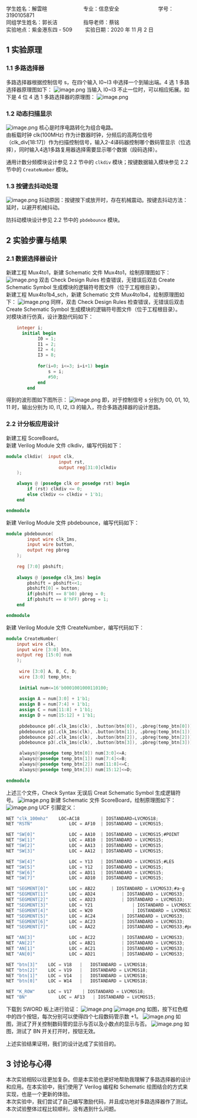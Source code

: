 学生姓名：解雲暄                         专业：信息安全                           学号：3190105871      <br />同组学生姓名：郭长洁                  指导老师：蔡铭   <br />实验地点：紫金港东四 - 509         实验日期：2020 年 11 月 2 日


## 1 实验原理

### 1.1 多路选择器
多路选择器根据控制信号 s，在四个输入 I0~I3 中选择一个到输出端。4 选 1 多路选择器原理图如下：
![image.png](./assets/1604912089915-c380684a-ea38-46ea-8daf-2e5888aaf837.png)
当输入 I0~I3 不止一位时，可以相应拓展。如下是 4 位 4 选 1 多路选择器的原理图：
![image.png](./assets/1604912150008-20330f95-1482-41c8-a83a-49c81677d523.png)

### 1.2 动态扫描显示
![image.png](./assets/1604912307042-d26b42ca-89a2-4516-ac3f-ed503fb48fcf.png)
核心是时序电路转化为组合电路。<br />由板载时钟 clk(100MHz) 作为计数器时钟，分频后的高两位信号（clk_div[18:17]）作为扫描控制信号，输入2-4译码器控制哪个数码管显示（位选择），同时输入4选1多路复用器选择需要显示哪个数据（段码选择）。

通用计数分频模块设计参见 2.2 节中的 `clkdiv` 模块；按键数据输入模块参见 2.2 节中的 `CreateNumber` 模块。


### 1.3 按键去抖动处理
![image.png](./assets/1604912393198-74301054-eded-4c27-8526-76bb91a8b80b.png)
抖动原因：按键按下或放开时，存在机械震动。按键去抖动方法：延时，以避开机械抖动。

防抖动模块设计参见 2.2 节中的 `pbdebounce` 模块。


## 2 实验步骤与结果

### 2.1 数据选择器设计
新建工程 Mux4to1，新建 Schematic 文件 Mux4to1，绘制原理图如下：
![image.png](./assets/1604904982097-694c0ef2-6d5a-4a57-85d9-1e062b64b8aa.png)
双击 Check Design Rules 检查错误，无错误后双击 Create Schematic Symbol 生成模块的逻辑符号图文件（位于工程根目录）。<br />新建工程 Mux4to1b4_sch，新建 Schematic 文件 Mux4to1b4，绘制原理图如下：
![image.png](./assets/1604905369055-3cf36dde-de23-4aea-b892-4822382be6de.png)
同样，双击 Check Design Rules 检查错误，无错误后双击 Create Schematic Symbol 生成模块的逻辑符号图文件（位于工程根目录）。<br />对模块进行仿真，设计激励代码如下：
```verilog
	integer i;
      initial begin
			I0 = 1;
			I1 = 2;
			I2 = 4;
			I3 = 8;
			
			for(i=0; i<=3; i=i+1) begin
				s = i;
				#50;
			end
		end
```
得到的波形图如下图所示：
![image.png](./assets/1604906426962-1efbdda8-1786-4951-b0f3-9ed170faac8d.png)
即，对于控制信号 s 分别为 00, 01, 10, 11 时，输出分别为 I0, I1, I2, I3 的输入，符合多路选择器的设计思路。


### 2.2 计分板应用设计
新建工程 ScoreBoard。<br />新建 Verilog Module 文件 clkdiv，编写代码如下：
```verilog
module clkdiv(	input clk,
					input rst,
					output reg[31:0]clkdiv
    );

	always @ (posedge clk or posedge rst) begin
		if (rst) clkdiv <= 0;
		else clkdiv <= clkdiv + 1'b1;
	end

endmodule
```
新建 Verilog Module 文件 pbdebounce，编写代码如下：
```verilog
module pbdebounce(
		input wire clk_1ms,
		input wire button,
		output reg pbreg
    );
	 
	reg [7:0] pbshift;
	 
	always @ (posedge clk_1ms) begin
		pbshift = pbshift<<1;
		pbshift[0] = button;
		if(pbshift == 8'b0) pbreg = 0;
		if(pbshift == 8'hFF) pbreg = 1;
	end

endmodule
```
新建 Verilog Module 文件 CreateNumber，编写代码如下：
```verilog
module CreateNumber(
	input wire clk,
	input wire [3:0] btn,
	output reg [15:0] num
    );
	 
	 wire [3:0] A, B, C, D;
	 wire [3:0] temp_btn;
	 
	 initial num<=16'b0001001000110100;
	 
	 assign A = num[3:0] + 1'b1;
	 assign B = num[7:4] + 1'b1;
	 assign C = num[11:8] + 1'b1;
	 assign D = num[15:12] + 1'b1;
	 
	 pbdebounce p0(.clk_1ms(clk), .button(btn[0]), .pbreg(temp_btn[0]));
	 pbdebounce p1(.clk_1ms(clk), .button(btn[1]), .pbreg(temp_btn[1]));
	 pbdebounce p2(.clk_1ms(clk), .button(btn[2]), .pbreg(temp_btn[2]));
	 pbdebounce p3(.clk_1ms(clk), .button(btn[3]), .pbreg(temp_btn[3]));

	 always@(posedge temp_btn[0]) num[3:0]<=A;
	 always@(posedge temp_btn[1]) num[7:4]<=B;
	 always@(posedge temp_btn[2]) num[11:8]<=C;
	 always@(posedge temp_btn[3]) num[15:12]<=D;
	 
endmodule
```
上述三个文件，Check Syntax 无误后 Creat Schematic Symbol 生成逻辑符号。
![image.png](./assets/1604910140269-67abe608-4e5a-449b-a372-8809396bde9a.png)
新建 Schematic 文件 ScoreBoard，绘制原理图如下：
![image.png](./assets/1604910919626-73c091bf-6b90-475e-936e-e223f631e1ec.png)
UCF 引脚定义：
```verilog
NET "clk_100mhz"	LOC=AC18		| IOSTANDARD=LVCMOS18;
NET "RSTN"				LOC = AF10  | IOSTANDARD = LVCMOS15;

NET "SW[0]"				LOC = AA10  | IOSTANDARD = LVCMOS15;#POINT
NET "SW[1]"				LOC = AB10  | IOSTANDARD = LVCMOS15;
NET "SW[2]"				LOC = AA13  | IOSTANDARD = LVCMOS15;
NET "SW[3]"				LOC = AA12  | IOSTANDARD = LVCMOS15;

NET "SW[4]"				LOC = Y13   | IOSTANDARD = LVCMOS15;#LES
NET "SW[5]"				LOC = Y12   | IOSTANDARD = LVCMOS15;
NET "SW[6]"				LOC = AD11  | IOSTANDARD = LVCMOS15;
NET "SW[7]"				LOC = AD10  | IOSTANDARD = LVCMOS15;               		

NET "SEGMENT[0]"		LOC = AB22      | IOSTANDARD = LVCMOS33;#a~g
NET "SEGMENT[1]" 		LOC = AD24		 	| IOSTANDARD = LVCMOS33;
NET "SEGMENT[2]" 		LOC = AD23			| IOSTANDARD = LVCMOS33;
NET "SEGMENT[3]" 		LOC = Y21		 		| IOSTANDARD = LVCMOS33;
NET "SEGMENT[4]" 		LOC = W20		 		| IOSTANDARD = LVCMOS33;
NET "SEGMENT[5]" 		LOC = AC24		 	| IOSTANDARD = LVCMOS33;
NET "SEGMENT[6]" 		LOC = AC23		 	| IOSTANDARD = LVCMOS33;
NET "SEGMENT[7]" 		LOC = AA22		 	| IOSTANDARD = LVCMOS33;#point

NET "AN[3]" 			LOC = AC22      	| IOSTANDARD = LVCMOS33;
NET "AN[2]" 			LOC = AB21      	| IOSTANDARD = LVCMOS33;
NET "AN[1]" 			LOC = AC21      	| IOSTANDARD = LVCMOS33;
NET "AN[0]" 			LOC = AD21      	| IOSTANDARD = LVCMOS33;

NET "btn[3]"	LOC = V18   |	IOSTANDARD = LVCMOS18;
NET "btn[2]"	LOC = V19   |	IOSTANDARD = LVCMOS18;
NET "btn[1]"	LOC = V14   |	IOSTANDARD = LVCMOS18;
NET "btn[0]"	LOC = W14   |	IOSTANDARD = LVCMOS18;

NET "K_ROW" 	LOC = V17    | IOSTANDARD = LVCMOS18;
NET "BN"			LOC = AF13   | IOSTANDARD = LVCMOS15;
```
下载到 SWORD 板上进行验证：
![image.png](./assets/1604911106152-7ec77832-be92-45e9-b12a-4889dad41fc4.png)
![image.png](./assets/1604910636595-15167e9a-5f53-4a2b-8581-e0816514ab8c.png)
如图，按下红色框中的四个按钮，每次分别可以使得四个七段数码管示数 +1。
![image.png](./assets/1604910795889-2d36d516-240f-4ae3-8e85-be80d90dff6f.png)
如图，测试了开关控制数码管的显示与否以及小数点的显示与否。
![image.png](./assets/1604910813985-a1bdbda8-9804-435d-a56d-d47b43b84672.png)
如图，测试了 BN 开关打开时，按钮无效。

上述实验结果证明，我们的设计达成了实验目的。


## 3 讨论与心得
本次实验相较以往更加复杂。但是本实验也更好地帮助我理解了多路选择器的设计和应用。在本实验中，我们使用了 Verilog 编程和 Schematic 绘图结合的方式来实现，也是一个更新的体验。<br />本次实验中，我们尝试了自己编写激励代码，并且成功地对多路选择器作了测试。本次试验整体过程比较顺利，没有遇到什么问题。
